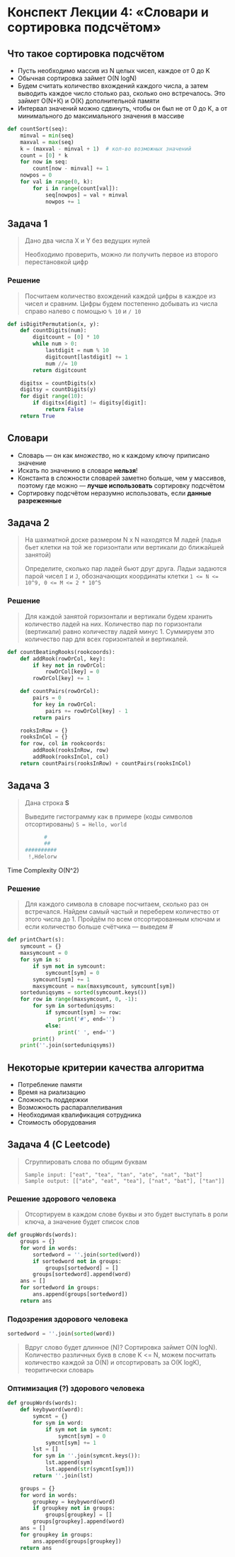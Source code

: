 # Конспект Лекции 4: «Словари и сортировка подсчётом»

## Что такое сортировка подсчётом

* Пусть необходимо массив из N целых чисел, каждое от 0 до K
* Обычная сортировка займет O(N logN)
* Будем считать количество вхождений каждого числа, а затем выводить каждое число столько раз, сколько оно встречалось.
  Это займет О(N+К) и О(К) дополнительной памяти
* Интервал значений можно сдвинуть, чтобы он был не от 0 до К, а от минимального до максимального значения в массиве

```py
def countSort(seq):
    minval = min(seq)
    maxval = max(seq)
    k = (maxval - minval + 1)  # кол-во возможных значений
    count = [0] * k
    for now in seq:
        count[now - minval] += 1
    nowpos = 0
    for val in range(0, k):
        for i in range(count[val]):
            seq[nowpos] = val + minval
            nowpos += 1
```

## Задача 1

> Дано два числа X и Y без ведущих нулей
>
> Необходимо проверить, можно ли получить первое из второго перестановкой цифр

### Решение

> Посчитаем количество вхождений каждой цифры в каждое из чисел и сравним.
> Цифры будем постепенно добывать из числа справо налево с помощью ```% 10``` и ```/ 10```

```py
def isDigitPermutation(x, y):
    def countDigits(num):
        digitcount = [0] * 10
        while num > 0:
            lastdigit = num % 10
            digitcount[lastdigit] += 1
            num //= 10
        return digitcount

    digitsx = countDigits(x)
    digitsy = countDigits(y)
    for digit range(10):
        if digitsx[digit] != digitsy[digit]:
            return False
    return True
```

## Словари

* Словарь — он как *множество*, но к каждому ключу приписано значение
* Искать по значению в словаре **нельзя**!
* Константа в сложности словарей заметно больше, чем у массивов, поэтому где можно — **лучше использовать** сортировку
  подсчётом
* Сортировку подсчётом неразумно использовать, если **данные разреженные**

## Задача 2

> На шахматной доске размером N x N находятся M ладей (ладья бьет клетки на той же горизонтали или вертикали до ближайшей занятой)
>
> Определите, сколько пар ладей бьют друг друга. Ладьи задаются парой чисел ```I``` и ```J```, обозначающих координаты клетки
> ```1 <= N <= 10^9, 0 <= M <= 2 * 10^5```

### Решение

> Для каждой занятой горизонтали и вертикали будем хранить количество ладей на них.
> Количество пар по горизонтали (вертикали) равно количеству ладей минус 1.
> Суммируем это количество пар для всех горизонталей и вертикалей.

```py
def countBeatingRooks(rookcoords):
    def addRook(rowOrCol, key):
        if key not in rowOrCol:
            rowOrCol[key] = 0
        rowOrCol[key] += 1

    def countPairs(rowOrCol):
        pairs = 0
        for key in rowOrCol:
            pairs += rowOrCol[key] - 1
        return pairs

    rooksInRow = {}
    rooksInCol = {}
    for row, col in rookcoords:
        addRook(rooksInRow, row)
        addRook(rooksInCol, col)
    return countPairs(rooksInRow) + countPairs(rooksInCol)
```

## Задача 3

> Дана строка **S**
>
> Выведите гистограмму как в примере (коды символов отсортированы)
> ```S = Hello, world```
> ```py
>       # 
>       ##
> ##########
>  !,Hdelorw
> ```

Time Complexity O(N^2)

### Решение

> Для каждого символа в словаре посчитаем, сколько раз он встречался.
> Найдем самый частый и переберем количество от этого числа до 1.
> Пройдём по всем отсортированным ключам и если количество больше счётчика — выведем #

```py
def printChart(s):
    symcount = {}
    maxsymcount = 0
    for sym in s:
        if sym not in symcount:
            symcount[sym] = 0
        symcount[sym] += 1
        maxsymcount = max(maxsymcount, symcount[sym])
    sorteduniqsyms = sorted(symcount.keys())
    for row in range(maxsymcount, 0, -1):
        for sym in sorteduniqsyms:
            if symcount[sym] >= row:
                print('#', end='')
            else:
                print(' ', end='')
        print()
    print(''.join(sorteduniqsyms))
```

## Некоторые критерии качества алгоритма

* Потребление памяти
* Время на риализацию
* Сложность поддержки
* Возможность распараллеливания
* Необходимая квалификация сотрудника
* Стоимость оборудования

## Задача 4 (C Leetcode)

> Сгруппировать слова по общим буквам
>
> ```
> Sample input: ["eat", "tea", "tan", "ate", "nat", "bat"]
> Sample output: [["ate", "eat", "tea"], ["nat", "bat"], ["tan"]]
> ```

### Решение здорового человека

> Отсортируем в каждом слове буквы и это будет выступать в роли ключа,
> а значение будет список слов

```py
def groupWords(words):
    groups = {}
    for word in words:
        sortedword = ''.join(sorted(word))
        if sortedword not in groups:
            groups[sortedword] = []
        groups[sortedword].append(word)
    ans = []
    for sortedword in groups:
        ans.append(groups[sortedword])
    return ans
```

### Подозрения здорового человека

```py
sortedword = ''.join(sorted(word))
```

> Вдруг слово будет длинное (N)? Сортировка займет O(N logN).
> Количество различных букв в слове K <= N, можем посчитать
> количество каждой за O(N) и отсортировать за O(K logK), теоритически словарь

### Оптимизация (?) здорового человека

```py
def groupWords(words):
    def keybyword(word):
        symcnt = {}
        for sym in word:
            if sym not in symcnt:
                symcnt[sym] = 0
            symcnt[sym] += 1
        lst = []
        for sym in ''.join(symcnt.keys()):
            lst.append(sym)
            lst.append(str(symcnt[sym]))
        return ''.join(lst)

    groups = {}
    for word in words:
        groupkey = keybyword(word)
        if groupkey not in groups:
            groups[groupkey] = []
        groups[groupkey].append(word)
    ans = []
    for groupkey in groups:
        ans.append(groups[groupkey])
    return ans
```